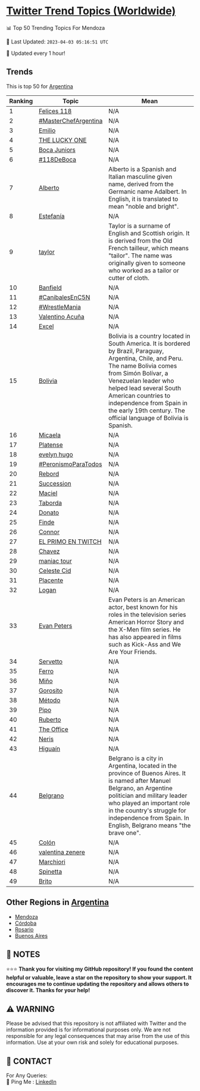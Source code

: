 [Twitter Trend Topics (Worldwide)](https://github.com/ErcinDedeoglu/Twitter-Trend-Topics)
==========


📊 Top 50 Trending Topics For Mendoza

📆 Last Updated: `2023-04-03 05:16:51 UTC`

🔧 Updated every 1 hour!


## Trends

This is top 50 for [Argentina](</Argentina>)

| Ranking | Topic | Mean |
| ------- | ------------ | ------------ |
| 1 | [Felices 118](http://twitter.com/search?q=Felices+118) | N/A |
| 2 | [#MasterChefArgentina](http://twitter.com/search?q=%23MasterChefArgentina) | N/A |
| 3 | [Emilio](http://twitter.com/search?q=Emilio) | N/A |
| 4 | [THE LUCKY ONE](http://twitter.com/search?q=THE+LUCKY+ONE) | N/A |
| 5 | [Boca Juniors](http://twitter.com/search?q=Boca+Juniors) | N/A |
| 6 | [#118DeBoca](http://twitter.com/search?q=%23118DeBoca) | N/A |
| 7 | [Alberto](http://twitter.com/search?q=Alberto) | Alberto is a Spanish and Italian masculine given name, derived from the Germanic name Adalbert. In English, it is translated to mean "noble and bright". |
| 8 | [Estefanía](http://twitter.com/search?q=Estefan%c3%ada) | N/A |
| 9 | [taylor](http://twitter.com/search?q=taylor) | Taylor is a surname of English and Scottish origin. It is derived from the Old French tailleur, which means "tailor". The name was originally given to someone who worked as a tailor or cutter of cloth. |
| 10 | [Banfield](http://twitter.com/search?q=Banfield) | N/A |
| 11 | [#CanibalesEnC5N](http://twitter.com/search?q=%23CanibalesEnC5N) | N/A |
| 12 | [#WrestleMania](http://twitter.com/search?q=%23WrestleMania) | N/A |
| 13 | [Valentino Acuña](http://twitter.com/search?q=Valentino+Acu%c3%b1a) | N/A |
| 14 | [Excel](http://twitter.com/search?q=Excel) | N/A |
| 15 | [Bolivia](http://twitter.com/search?q=Bolivia) | Bolivia is a country located in South America. It is bordered by Brazil, Paraguay, Argentina, Chile, and Peru. The name Bolivia comes from Simón Bolívar, a Venezuelan leader who helped lead several South American countries to independence from Spain in the early 19th century. The official language of Bolivia is Spanish. |
| 16 | [Micaela](http://twitter.com/search?q=Micaela) | N/A |
| 17 | [Platense](http://twitter.com/search?q=Platense) | N/A |
| 18 | [evelyn hugo](http://twitter.com/search?q=evelyn+hugo) | N/A |
| 19 | [#PeronismoParaTodos](http://twitter.com/search?q=%23PeronismoParaTodos) | N/A |
| 20 | [Rebord](http://twitter.com/search?q=Rebord) | N/A |
| 21 | [Succession](http://twitter.com/search?q=Succession) | N/A |
| 22 | [Maciel](http://twitter.com/search?q=Maciel) | N/A |
| 23 | [Taborda](http://twitter.com/search?q=Taborda) | N/A |
| 24 | [Donato](http://twitter.com/search?q=Donato) | N/A |
| 25 | [Finde](http://twitter.com/search?q=Finde) | N/A |
| 26 | [Connor](http://twitter.com/search?q=Connor) | N/A |
| 27 | [EL PRIMO EN TWITCH](http://twitter.com/search?q=EL+PRIMO+EN+TWITCH) | N/A |
| 28 | [Chavez](http://twitter.com/search?q=Chavez) | N/A |
| 29 | [maniac tour](http://twitter.com/search?q=maniac+tour) | N/A |
| 30 | [Celeste Cid](http://twitter.com/search?q=Celeste+Cid) | N/A |
| 31 | [Placente](http://twitter.com/search?q=Placente) | N/A |
| 32 | [Logan](http://twitter.com/search?q=Logan) | N/A |
| 33 | [Evan Peters](http://twitter.com/search?q=Evan+Peters) | Evan Peters is an American actor, best known for his roles in the television series American Horror Story and the X-Men film series. He has also appeared in films such as Kick-Ass and We Are Your Friends. |
| 34 | [Servetto](http://twitter.com/search?q=Servetto) | N/A |
| 35 | [Ferro](http://twitter.com/search?q=Ferro) | N/A |
| 36 | [Miño](http://twitter.com/search?q=Mi%c3%b1o) | N/A |
| 37 | [Gorosito](http://twitter.com/search?q=Gorosito) | N/A |
| 38 | [Método](http://twitter.com/search?q=M%c3%a9todo) | N/A |
| 39 | [Pipo](http://twitter.com/search?q=Pipo) | N/A |
| 40 | [Ruberto](http://twitter.com/search?q=Ruberto) | N/A |
| 41 | [The Office](http://twitter.com/search?q=The+Office) | N/A |
| 42 | [Neris](http://twitter.com/search?q=Neris) | N/A |
| 43 | [Higuaín](http://twitter.com/search?q=Higua%c3%adn) | N/A |
| 44 | [Belgrano](http://twitter.com/search?q=Belgrano) | Belgrano is a city in Argentina, located in the province of Buenos Aires. It is named after Manuel Belgrano, an Argentine politician and military leader who played an important role in the country's struggle for independence from Spain. In English, Belgrano means "the brave one". |
| 45 | [Colón](http://twitter.com/search?q=Col%c3%b3n) | N/A |
| 46 | [valentina zenere](http://twitter.com/search?q=valentina+zenere) | N/A |
| 47 | [Marchiori](http://twitter.com/search?q=Marchiori) | N/A |
| 48 | [Spinetta](http://twitter.com/search?q=Spinetta) | N/A |
| 49 | [Brito](http://twitter.com/search?q=Brito) | N/A |



## Other Regions in [Argentina](</Argentina>)

* [Mendoza](</Argentina/Mendoza.md>)
* [Córdoba](</Argentina/Córdoba.md>)
* [Rosario](</Argentina/Rosario.md>)
* [Buenos Aires](</Argentina/Buenos Aires.md>)



## 📝 NOTES

⭐⭐⭐ **Thank you for visiting my GitHub repository! If you found the content helpful or valuable, leave a star on the repository to show your support. It encourages me to continue updating the repository and allows others to discover it. Thanks for your help!**


## ⚠️ WARNING

Please be advised that this repository is not affiliated with Twitter and the information provided is for informational purposes only. We are not responsible for any legal consequences that may arise from the use of this information. Use at your own risk and solely for educational purposes.


## 📨 CONTACT

 For Any Queries:  
            🏓 Ping Me : [LinkedIn](https://www.linkedin.com/in/ercindedeoglu/)

